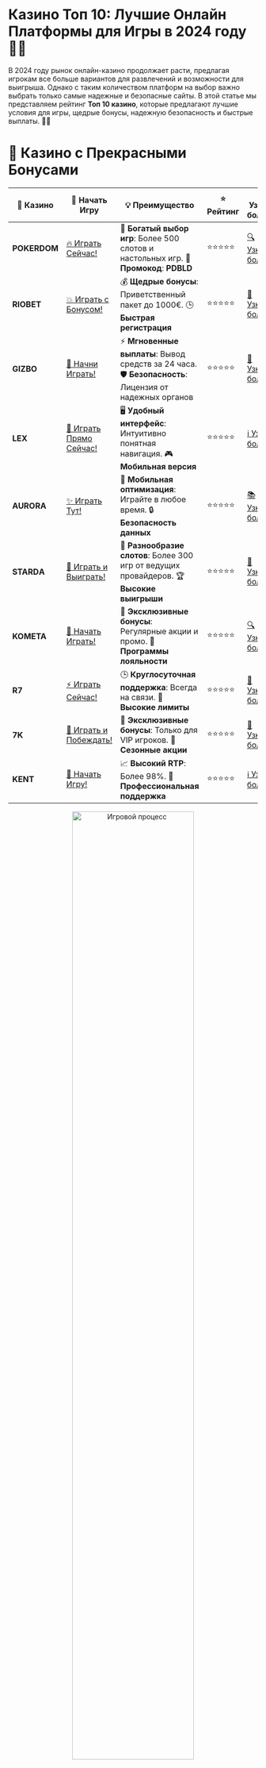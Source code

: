 # **Казино Топ 10: Лучшие Онлайн Платформы для Игры в 2024 году 🎰💥**

В 2024 году рынок онлайн-казино продолжает расти, предлагая игрокам все больше вариантов для развлечений и возможности для выигрыша. Однако с таким количеством платформ на выбор важно выбрать только самые надежные и безопасные сайты. В этой статье мы представляем рейтинг **Топ 10 казино**, которые предлагают лучшие условия для игры, щедрые бонусы, надежную безопасность и быстрые выплаты. 🎉💸

# 🌟 Казино с Прекрасными Бонусами

| 🎲 **Казино** | 🔗 **Начать Игру** | 💡 **Преимущество** | ⭐ **Рейтинг** | 🔗 **Узнать больше** | 🆕 **Новая информация** |
|--------------|---------------------|---------------------|----------------|----------------------|-------------------------|
| **POKERDOM**  | [🔥 Играть Сейчас!](https://brandplay.link/4k77v2yx) | 🎉 **Богатый выбор игр**: Более 500 слотов и настольных игр. 🎁 **Промокод**: **PDBLD** | ⭐⭐⭐⭐⭐ | [🔍 Узнать больше](https://brandplay.link/4k77v2yx) | 🏆 **Победители турниров** получают эксклюзивные подарки! |
| **RIOBET**    | [💥 Играть с Бонусом!](https://brandplay.link/7xBLTPyj) | 💰 **Щедрые бонусы**: Приветственный пакет до 1000€. 🕒 **Быстрая регистрация** | ⭐⭐⭐⭐⭐ | [📖 Узнать больше](https://brandplay.link/7xBLTPyj) | 💬 **Поддержка 24/7** для комфортной игры в любое время! |
| **GIZBO**     | [🚀 Начни Играть!](https://brandplay.link/bprXw4YV) | ⚡ **Мгновенные выплаты**: Вывод средств за 24 часа. 🛡️ **Безопасность**: Лицензия от надежных органов | ⭐⭐⭐⭐⭐ | [📝 Узнать больше](https://brandplay.link/bprXw4YV) | 🔒 **SSL-шифрование** для максимальной безопасности данных игроков. |
| **LEX**       | [💎 Играть Прямо Сейчас!](https://brandplay.link/zW4hdDFV) | 🖥️ **Удобный интерфейс**: Интуитивно понятная навигация. 🎮 **Мобильная версия** | ⭐⭐⭐⭐⭐ | [ℹ️ Узнать больше](https://brandplay.link/zW4hdDFV) | 📱 **Поддержка всех мобильных устройств** для удобства игры в любом месте. |
| **AURORA**    | [✨ Играть Тут!](https://10trafic-stat2.com/click/668546556bcc6313411604bd/6766/13032/subaccount) | 📱 **Мобильная оптимизация**: Играйте в любое время. 🔒 **Безопасность данных** | ⭐⭐⭐⭐⭐ | [📚 Узнать больше](https://10trafic-stat2.com/click/668546556bcc6313411604bd/6766/13032/subaccount) | 🌍 **Международная лицензия** на деятельность в разных странах. |
| **STARDА**    | [🎉 Играть и Выиграть!](https://brandplay.link/fB7xwRFL) | 🎰 **Разнообразие слотов**: Более 300 игр от ведущих провайдеров. 🏆 **Высокие выигрыши** | ⭐⭐⭐⭐⭐ | [🔎 Узнать больше](https://brandplay.link/fB7xwRFL) | 🎉 **Ежемесячные турниры** с крупными призами! |
| **KOMETA**    | [🎁 Начать Играть!](https://brandplay.link/8ZymQJV8) | 🎁 **Эксклюзивные бонусы**: Регулярные акции и промо. 🔄 **Программы лояльности** | ⭐⭐⭐⭐⭐ | [🔍 Узнать больше](https://brandplay.link/8ZymQJV8) | 🌟 **Персонализированные предложения** для долгосрочных игроков. |
| **R7**        | [⚡ Играть Сейчас!](https://brandplay.link/bMd3Yjsw) | 🕒 **Круглосуточная поддержка**: Всегда на связи. 💸 **Высокие лимиты** | ⭐⭐⭐⭐⭐ | [📖 Узнать больше](https://brandplay.link/bMd3Yjsw) | 🎯 **Рейтинг игроков** для лучших участников. |
| **7K**        | [🎯 Играть и Побеждать!](https://brandplay.link/BvQyFShp) | 🌟 **Эксклюзивные бонусы**: Только для VIP игроков. 🎉 **Сезонные акции** | ⭐⭐⭐⭐⭐ | [📝 Узнать больше](https://brandplay.link/BvQyFShp) | 🥇 **Особые привилегии** для постоянных игроков. |
| **KENT**      | [🔑 Начать Игру!](https://brandplay.link/Fv2WP3js) | 📈 **Высокий RTP**: Более 98%. 💼 **Профессиональная поддержка** | ⭐⭐⭐⭐⭐ | [ℹ️ Узнать больше](https://brandplay.link/Fv2WP3js) | 💬 **Поддержка на нескольких языках** для удобства игроков. |

<div align="center"> <img src="https://i.pinimg.com/originals/1d/b3/25/1db325483acbe642c6d4e6fdd73a4988.gif" alt="Игровой процесс" width="70%"> </div>
---

# 🚀 Быстрые Выигрыши и Поддержка

| 🎲 **Казино** | 🔗 **Начать Игру** | 💡 **Преимущество** | ⭐ **Рейтинг** | 🔗 **Узнать больше** | 🆕 **Новая информация** |
|--------------|---------------------|---------------------|----------------|----------------------|-------------------------|
| **GAMA**      | [🎯 Играть Прямо Сейчас!](https://brandplay.link/j6NMKsDz) | 🔍 **Интуитивный интерфейс**: Легкость использования. 🏅 **Престижные турниры** | ⭐⭐⭐⭐☆ | [🔎 Узнать больше](https://brandplay.link/j6NMKsDz) | 🏆 **Турниры с большими призами** каждый месяц. |
| **ONION**     | [💥 Играть и Выигрывать!](https://brandplay.link/zBGRVpQ9) | 🤑 **Низкие ставки**: Идеально для начинающих. 🔄 **Быстрые выводы** | ⭐⭐⭐⭐☆ | [🔍 Узнать больше](https://brandplay.link/zBGRVpQ9) | 🎮 **Казино для новичков** с простыми правилами. |
| **ЧЕМПИОН**   | [🏅 Играть в Турнире!](https://temon-gter.cfd/go/lRq?p80412p304504pcc44t17455) | 🏅 **Лояльная программа**: Награды за активность. 🎁 **Ежемесячные бонусы** | ⭐⭐⭐⭐☆ | [📖 Узнать больше](https://temon-gter.cfd/go/lRq?p80412p304504pcc44t17455) | 🥇 **Турниры и лояльность** — каждый шаг вознаграждается. |
| **VAVADA**    | [🚀 Играть Без Ожидания!](https://vavadapartner.pro/?promo=ea5c9275-6854-4505-94fc-95ab18221945-linkb2) | 🚀 **Быстрая регистрация**: Начните играть мгновенно. 🔐 **Безопасные транзакции** | ⭐⭐⭐⭐☆ | [📝 Узнать больше](https://vavadapartner.pro/?promo=ea5c9275-6854-4505-94fc-95ab18221945-linkb2) | 🏆 **Программа для новых игроков** с бонусами за регистрацию. |
| **FRIENDS**   | [🎉 Играть и Развлекаться!](https://gofriends.mba/linkb2) | 🤝 **Социальные игры**: Играйте с друзьями. 🌐 **Мультиплатформенность** | ⭐⭐⭐⭐☆ | [ℹ️ Узнать больше](https://gofriends.mba/linkb2) | 🎮 **Играйте с друзьями** и зарабатывайте бонусы за совместные действия. |
| **1WIN**      | [⚡ Играть и Выигрывать!](https://brandplay.link/smXVpBbG) | 🏆 **Спортивные ставки**: Широкий выбор видов спорта. 💵 **Высокие коэффициенты** | ⭐⭐⭐⭐☆ | [📚 Узнать больше](https://brandplay.link/smXVpBbG) | ⚽ **Бонусы на спортивные ставки** для активных игроков. |
| **DRIP**      | [💥 Играть Сразу!](https://drp-ircp01.com/c07e6a3db) | 🌐 **Инновационные игры**: Новейшие игровые технологии. 🛡️ **Высокая безопасность** | ⭐⭐⭐⭐☆ | [🔎 Узнать больше](https://drp-ircp01.com/c07e6a3db) | 🔧 **Инновационные функции** для удобства игры. |
| **JOYCASINO** | [🎰 Играть И Побеждать!](https://rpc30.call2me.pro/?/ru/registration?apkpop=0&partner=p24970p3291217pc98f) | 🎁 **Приятные бонусы**: Ежедневные акции и подарки. 🕹️ **Разнообразие игр** | ⭐⭐⭐⭐☆ | [🔍 Узнать больше](https://rpc30.call2me.pro/?/ru/registration?apkpop=0&partner=p24970p3291217pc98f) | 🎉 **Щедрые фриспины** для новых игроков. |
| **PLAYFORTUNA** | [🔥 Играть С Бонусом!](https://fortunapromo.net/alt/playfortuna/registration?0dc4a9362a71feb7e3f165fb8e766f70) | 🎉 **Регулярные акции**: Бонусы, фриспины и многое другое. 🏅 **Турниры** | ⭐⭐⭐⭐☆ | [📚 Узнать больше](https://fortunapromo.net/alt/playfortuna/registration?0dc4a9362a71feb7e3f165fb8e766f70) | 🎯 **Выгодные предложения** на популярные игры. |
| **SYKAA**     | [💸 Играть Сейчас!](https://s-two-way.com/?source=linkb2&pid=30697) | 💸 **Доступные ставки**: Идеально для новичков. 🎁 **Щедрые бонусы** | ⭐⭐⭐⭐☆ | [🔍 Узнать больше](https://s-two-way.com/?source=linkb2&pid=30697) | 💥 **Акции с большими бонусами** для новичков и опытных игроков. |

<div align="center"> <img src="https://schaeffers-cdn.s3.amazonaws.com/images/default-source/schaeffers-cdn-images/default-images/sectors/bigstock-casino-gambling-concept-with-f-369012793.jpg?sfvrsn=493ad806_4" alt="Игровой процесс" width="70%"> </div>
---

# 💸 Казино с Привлекательными Программами Лояльности

| 🎲 **Казино** | 🔗 **Начать Игру** | 💡 **Преимущество** | ⭐ **Рейтинг** | 🔗 **Узнать больше** | 🆕 **Новая информация** |
|--------------|---------------------|---------------------|----------------|----------------------|-------------------------|
| **KOMETA**    | [🎯 Начни Играть!](https://brandplay.link/8ZymQJV8) | 🎁 **Эксклюзивные бонусы**: Регулярные акции и промо. 🔄 **Программы лояльности** | ⭐⭐⭐⭐⭐ | [🔍 Узнать больше](https://brandplay.link/8ZymQJV8) | 🌟 **Персонализированные предложения** для долгосрочных игроков. |
| **1Xslots**   | [🏅 Играть Прямо Сейчас!](https://brandplay.link/hSB1khtr) | 🎉 **Множество акций**: Еженедельные бонусы и турниры. 🛡️ **Безопасность** | ⭐⭐⭐⭐⭐ | [📚 Узнать больше](https://brandplay.link/hSB1khtr) | 🏅 **Награды за активность**: участники программы лояльности получают специальные привилегии. |
| **R7**        | [🚀 Играть Сейчас!](https://brandplay.link/bMd3Yjsw) | 🕒 **Круглосуточная поддержка**: Всегда на связи. 💸 **Высокие лимиты** | ⭐⭐⭐⭐⭐ | [📖 Узнать больше](https://brandplay.link/bMd3Yjsw) | 💬 **VIP-поддержка** для постоянных игроков с приоритетом. |

<div align="center"> <img src="https://i.pinimg.com/originals/1d/b3/25/1db325483acbe642c6d4e6fdd73a4988.gif" alt="Игровой процесс" width="70%"> </div>
---

## Как Выбрать Лучшее Казино? 🤔🔍

Перед тем как зарегистрироваться в онлайн-казино, важно обратить внимание на несколько ключевых факторов, которые помогут вам выбрать платформу с наилучшими условиями:

### 1. **Лицензия и Репутация** 🛡️
Безопасность — на первом месте. Казино с лицензией от авторитетных регуляторов гарантируют, что ваши деньги в безопасности, а все игры проходят честно. Изучите репутацию казино, чтобы убедиться в его надежности.

### 2. **Выбор Игр и Провайдеров** 🎰🎲
Качественное казино должно предлагать разнообразие игр, от классических слотов до игр с живыми дилерами. Убедитесь, что на платформе есть игры от популярных провайдеров, таких как **NetEnt**, **Play'n GO**, **Pragmatic Play** и других.

### 3. **Бонусы и Программы Лояльности** 🎁
Казино с щедрыми бонусами и программами лояльности для новых и постоянных игроков всегда выгоднее. Приветственные бонусы, фриспины и бонусы на депозиты — все это дает игрокам дополнительные шансы на выигрыш.

### 4. **Методы Оплаты и Вывод Средств** 💳💸
Убедитесь, что казино поддерживает удобные и быстрые способы пополнения счета и вывода средств. Популярные методы оплаты, такие как кредитные карты, электронные кошельки и криптовалюты, сделают ваш игровой процесс более комфортным.

### 5. **Поддержка Клиентов** 📞💬
Качество службы поддержки имеет большое значение. Она должна быть доступна 24/7 и готова оперативно решать любые вопросы, связанные с игрой, платежами или техническими проблемами.

## Рейтинг Топ 10 Казино 2024 года 🎰🌟

На основе вышеуказанных критериев, мы подготовили **Топ 10 казино** 2024 года, которые обеспечивают лучшие условия для своих игроков:

### 1. **Pokerdom** 🎲💥
- **Лицензия**: Да
- **Бонусы**: Приветственные бонусы, бонусы на депозит, фриспины
- **Методы оплаты**: Кредитные карты, электронные кошельки, криптовалюты
- **Особенности**: **Pokerdom** — это одно из самых популярных казино на постсоветском пространстве, предлагающее широкий выбор игр, включая покер, и отличные бонусы для новых игроков. Быстрые выплаты и поддержка множества платёжных систем делают его лучшим выбором для многих.

### 2. **Riobet** 💎⚡
- **Лицензия**: Да
- **Бонусы**: Приветственный бонус, бонусы на депозиты, фриспины
- **Методы оплаты**: Банковские карты, электронные кошельки, криптовалюты
- **Особенности**: **Riobet** привлекает игроков широким выбором слотов и настольных игр. Бонусы и акции делают игру еще более увлекательной, а быстрые выплаты через разные платежные системы — это важный плюс.

### 3. **Gizbo** 🎰💸
- **Лицензия**: Да
- **Бонусы**: Приветственные бонусы, бонусы на депозиты, фриспины
- **Методы оплаты**: Электронные кошельки, банковские карты, криптовалюты
- **Особенности**: **Gizbo** предлагает отличную программу лояльности и привлекательные бонусы для новых игроков. Казино славится качественным выбором игр и удобной системой оплаты, включая криптовалюты.

### 4. **LEX** 🌟💰
- **Лицензия**: Да
- **Бонусы**: Приветственные бонусы, бонусы на депозиты, фриспины
- **Методы оплаты**: Кредитные карты, электронные кошельки, криптовалюты
- **Особенности**: **LEX** радует своих игроков безопасностью, высоким уровнем обслуживания и моментальными выплатами. Платформа предлагает лучшие игры от ведущих провайдеров и бонусы, которые приятно удивляют.

### 5. **Aurora** 🃏💸
- **Лицензия**: Да
- **Бонусы**: Приветственные бонусы, бонусы на депозиты, кэшбэк
- **Методы оплаты**: Электронные кошельки, банковские карты, криптовалюты
- **Особенности**: **Aurora** известна отличными бонусами за лояльность, а также быстрыми и удобными методами вывода средств. В казино доступны популярные игры и хороший выбор живых казино.

### 6. **Starda** 🎰💥
- **Лицензия**: Да
- **Бонусы**: Приветственные бонусы, бонусы на депозиты, фриспины
- **Методы оплаты**: Электронные кошельки, банковские карты, криптовалюты
- **Особенности**: **Starda** предлагает своим игрокам выгодные бонусы и много вариантов игр. Платформа работает с ведущими игровыми провайдерами, а также обеспечивает быстрые выплаты и поддержку популярных методов оплаты.

### 7. **Kometa** 🌠💎
- **Лицензия**: Да
- **Бонусы**: Приветственные бонусы, фриспины, бонусы за лояльность
- **Методы оплаты**: Кредитные карты, электронные кошельки, криптовалюты
- **Особенности**: **Kometa** — это казино с отличной репутацией и разнообразными бонусами для постоянных игроков. Платформа предоставляет широкий выбор слотов и настольных игр от лучших провайдеров.

### 8. **7K Casino** 💥💰
- **Лицензия**: Да
- **Бонусы**: Приветственные бонусы, бонусы на депозит, фриспины
- **Методы оплаты**: Электронные кошельки, кредитные карты, криптовалюты
- **Особенности**: **7K Casino** известна своими заманчивыми приветственными бонусами и фриспинами. Здесь можно найти лучшие игры от ведущих производителей, а также выгодные условия для постоянных игроков.

### 9. **Kometa Casino** 🌟💸
- **Лицензия**: Да
- **Бонусы**: Приветственные бонусы, фриспины, бонусы за лояльность
- **Методы оплаты**: Банковские карты, электронные кошельки, криптовалюты
- **Особенности**: **Kometa Casino** имеет разнообразие бонусных предложений и гарантирует безопасность данных игроков. Платформа также поддерживает быстрые транзакции и удобные способы пополнения счета.

### 10. **R7 Casino** 🔥💰
- **Лицензия**: Да
- **Бонусы**: Приветственные бонусы, бонусы на депозит, фриспины
- **Методы оплаты**: Электронные кошельки, криптовалюты, банковские карты
- **Особенности**: **R7 Casino** предлагает отличные бонусы на депозиты и фриспины. Казино доступно для игроков, которые предпочитают различные методы оплаты, и поддерживает множество популярных слотов.

## Как Выбрать Казино из Топ 10? 🎯

### 1. **Проверьте Бонусные Условия** 🎁
Обратите внимание на условия отыгрыша бонусов и минимальные депозиты для получения бонусов.

### 2. **Изучите Игровое Портфолио** 🎲
Если вам нравится играть в слоты или настольные игры, убедитесь, что выбранное вами казино имеет разнообразие игр.

### 3. **Оцените Поддержку Клиентов** 📞
Выберите казино с отзывчивой и доступной службой поддержки. Она должна работать круглосуточно и помогать вам в случае проблем.

### 4. **Проверьте Способы Оплаты** 💳
Убедитесь, что казино поддерживает удобные способы пополнения счета и вывода средств, включая криптовалюты и электронные кошельки.

## Заключение 🎉💸

Рейтинг **Топ 10 казино** 2024 года — это ваш путеводитель в мире онлайн-гейминга. При выборе платформы важно учитывать такие аспекты, как лицензия, бонусы, выбор игр, безопасность и поддержка платежных систем. Не забывайте проверять отзывы игроков и пробовать казино в демо-режиме. Удачи в игре и пусть удача всегда будет на вашей стороне! 🍀🎰

---
*Играйте ответственно. Казино предназначено для лиц старше 18 лет. Помните о рисках, связанных с азартными играми, и играйте с умом.* 
